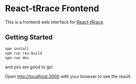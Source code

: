 # React-tRrace Frontend

This is a frontend web interface for [React-tRrace](https://github.com/React-Analysis/react-trace).

## Getting Started

```bash
npm install
npm run res:build
npm run dev
```

and you are good to go!

Open [http://localhost:3000](http://localhost:3000) with your browser to see the result.
